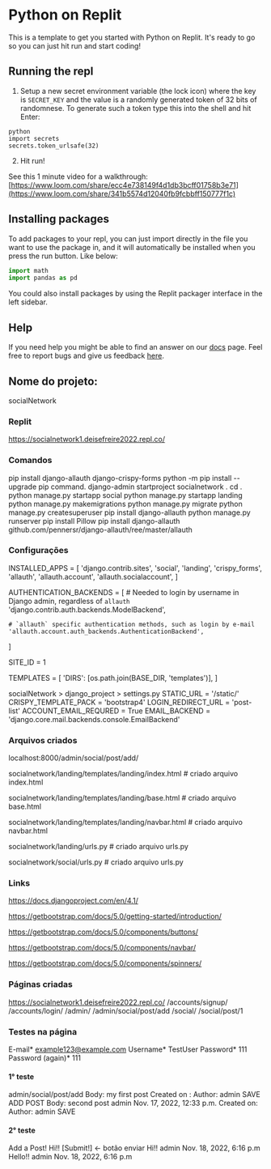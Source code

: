 # Python on Replit

This is a template to get you started with Python on Replit. It's ready to go so you can just hit run and start coding!

## Running the repl

1. Setup a new secret environment variable (the lock icon) where the key is `SECRET_KEY` and the value is
   a randomly generated token of 32 bits of randomnese. To generate such a token type this into the shell and hit Enter:
```
python
import secrets
secrets.token_urlsafe(32)
```
2. Hit run!

See this 1 minute video for a walkthrough: [https://www.loom.com/share/ecc4e738149f4d1db3bcff01758b3e71](https://www.loom.com/share/341b5574d12040fb9fcbbff150777f1c)

## Installing packages

To add packages to your repl, you can just import directly in the file you want to use the package in, and it will automatically be installed when you press the run button. Like below:
```python
import math
import pandas as pd
```

You could also install packages by using the Replit packager interface in the left sidebar.

## Help

If you need help you might be able to find an answer on our [docs](https://docs.replit.com) page. Feel free to report bugs and give us feedback [here](https://replit.com/support).

## Nome do projeto:
socialNetwork 

### Replit

https://socialnetwork1.deisefreire2022.repl.co/

### Comandos 
pip install django-allauth django-crispy-forms
python -m pip install --upgrade pip command.
django-admin startproject socialnetwork .
cd .
python manage.py startapp social 
python manage.py startapp landing
python manage.py makemigrations
python manage.py migrate
python manage.py createsuperuser
pip install django-allauth
python manage.py runserver
pip install Pillow
pip install django-allauth
github.com/pennersr/django-allauth/ree/master/allauth

### Configurações 

INSTALLED_APPS = [
    'django.contrib.sites',
    'social',
    'landing',
    'crispy_forms',
    'allauth',
    'allauth.account',
    'allauth.socialaccount',
]

AUTHENTICATION_BACKENDS = [
    # Needed to login by username in Django admin, regardless of `allauth`
    'django.contrib.auth.backends.ModelBackend',

    # `allauth` specific authentication methods, such as login by e-mail
    'allauth.account.auth_backends.AuthenticationBackend',
]

SITE_ID = 1


TEMPLATES = [
'DIRS': [os.path.join(BASE_DIR, 'templates')],
]

socialNetwork > django_project > settings.py
STATIC_URL = '/static/'
CRISPY_TEMPLATE_PACK = 'bootstrap4'
LOGIN_REDIRECT_URL = 'post-list'
ACCOUNT_EMAIL_REQURED = True
EMAIL_BACKEND = 'django.core.mail.backends.console.EmailBackend'

     
### Arquivos criados

localhost:8000/admin/social/post/add/

socialnetwork/landing/templates/landing/index.html # criado arquivo index.html

socialnetwork/landing/templates/landing/base.html # criado arquivo base.html

socialnetwork/landing/templates/landing/navbar.html # criado arquivo navbar.html

socialnetwork/landing/urls.py # criado arquivo urls.py

socialnetwork/social/urls.py # criado arquivo urls.py


### Links

https://docs.djangoproject.com/en/4.1/

https://getbootstrap.com/docs/5.0/getting-started/introduction/

https://getbootstrap.com/docs/5.0/components/buttons/

https://getbootstrap.com/docs/5.0/components/navbar/

https://getbootstrap.com/docs/5.0/components/spinners/


### Páginas criadas

https://socialnetwork1.deisefreire2022.repl.co/
/accounts/signup/
/accounts/login/
/admin/
/admin/social/post/add
/social/
/social/post/1

### Testes na página

E-mail*
example123@example.com
Username*
TestUser
Password*
111
Password (again)*
111

#### 1° teste
admin/social/post/add
Body: my first post 
Created on :
Author: admin
SAVE
ADD POST
Body: second post 
admin Nov. 17, 2022, 12:33 p.m.
Created on:
Author: admin
SAVE
#### 2° teste
Add a Post!
Hi!!
[Submit!] <- botão enviar
Hi!!
admin Nov. 18, 2022, 6:16 p.m
Hello!!
admin Nov. 18, 2022, 6:16 p.m


